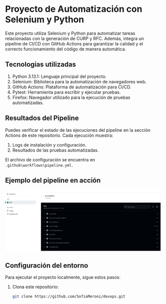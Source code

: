 # Proyecto de Automatización con Selenium y Python

Este proyecto utiliza Selenium y Python para automatizar tareas relacionadas con la generación de CURP y RFC. Además, integra un pipeline de CI/CD con GitHub Actions para garantizar la calidad y el correcto funcionamiento del código de manera automática.

## Tecnologías utilizadas

1. Python 3.13.1: Lenguaje principal del proyecto.
2. Selenium: Biblioteca para la automatización de navegadores web.
3. GitHub Actions: Plataforma de automatización para CI/CD.
4. Pytest: Herramienta para escribir y ejecutar pruebas.
5. Firefox: Navegador utilizado para la ejecución de pruebas automatizadas.


## Resultados del Pipeline

Puedes verificar el estado de las ejecuciones del pipeline en la sección Actions de este repositorio. Cada ejecución muestra:
1. Logs de instalación y configuración.
2. Resultados de las pruebas automatizadas.

El archivo de configuración se encuentra en `.github\workflows\pipeline.yml`.

## Ejemplo del pipeline en acción

![Pipeline](imagenes\captura-del-test.png)



## Configuración del entorno

Para ejecutar el proyecto localmente, sigue estos pasos:
1. Clona este repositorio:
   ```bash
   git clone https://github.com/SofiaMeroni/devops.git
